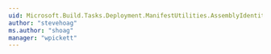 ```yaml
---
uid: Microsoft.Build.Tasks.Deployment.ManifestUtilities.AssemblyIdentity.FullNameFlags
author: "stevehoag"
ms.author: "shoag"
manager: "wpickett"
---
```


